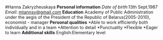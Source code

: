 #Hanna Zakryzheuskaya
**Personal information**
*Date of birth*:13th Sept.1987
*Email*: mtannsv@gmail.com
**Education**
Academy of Public Administration under the aegis of the President of the Republic of Belarus(2005-2010),
economist - manager
**Personal qualities**
*Able to work efficiently both individually and in a team
*Attention to detail
*Punctuality
*Flexible
*Eager to learn
**Additional skills**
English:Elementary level